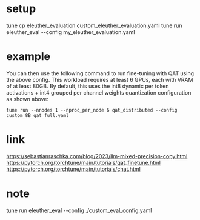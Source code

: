 # setup
tune cp eleuther_evaluation custom_eleuther_evaluation.yaml
tune run eleuther_eval --config my_eleuther_evaluation.yaml

# example
You can then use the following command to run fine-tuning with QAT using the above config. This workload requires at least 6 GPUs, each with VRAM of at least 80GB. By default, this uses the int8 dynamic per token activations + int4 grouped per channel weights quantization configuration as shown above:

```shell
tune run --nnodes 1 --nproc_per_node 6 qat_distributed --config custom_8B_qat_full.yaml
```

# link
https://sebastianraschka.com/blog/2023/llm-mixed-precision-copy.html
https://pytorch.org/torchtune/main/tutorials/qat_finetune.html
https://pytorch.org/torchtune/main/tutorials/chat.html

# note
tune run eleuther_eval --config ./custom_eval_config.yaml